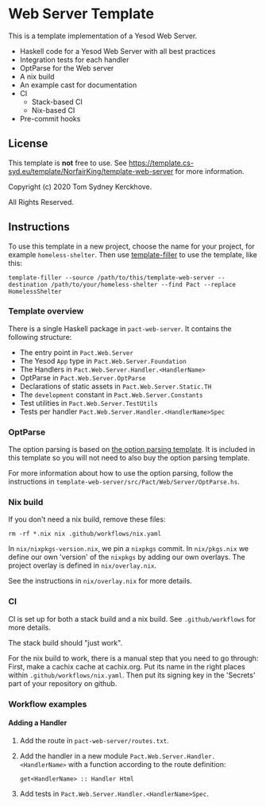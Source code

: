 # Web Server Template

This is a template implementation of a Yesod Web Server.

* Haskell code for a Yesod Web Server with all best practices
* Integration tests for each handler
* OptParse for the Web server
* A nix build
* An example cast for documentation
* CI
  * Stack-based CI
  * Nix-based CI
* Pre-commit hooks

## License

This template is **not** free to use.
See https://template.cs-syd.eu/template/NorfairKing/template-web-server for more information.

Copyright (c) 2020 Tom Sydney Kerckhove.

All Rights Reserved.

## Instructions

To use this template in a new project, choose the name for your project, for example `homeless-shelter`.
Then use [template-filler](https://github.com/NorfairKing/template-filler) to use the template, like this:

```
template-filler --source /path/to/this/template-web-server --destination /path/to/your/homeless-shelter --find Pact --replace HomelessShelter
```

### Template overview

There is a single Haskell package in `pact-web-server`.
It contains the following structure:

- The entry point in `Pact.Web.Server`
- The Yesod `App` type in `Pact.Web.Server.Foundation`
- The Handlers in `Pact.Web.Server.Handler.<HandlerName>`
- OptParse in `Pact.Web.Server.OptParse`
- Declarations of static assets in `Pact.Web.Server.Static.TH`
- The `development` constant in `Pact.Web.Server.Constants`
- Test utilities in `Pact.Web.Server.TestUtils`
- Tests per handler `Pact.Web.Server.Handler.<HandlerName>Spec`

### OptParse

The option parsing is based on [the option parsing template](https://github.com/NorfairKing/template-optparse).
It is included in this template so you will not need to also buy the option parsing template.

For more information about how to use the option parsing, follow the instructions in `template-web-server/src/Pact/Web/Server/OptParse.hs`.

### Nix build

If you don't need a nix build, remove these files:

```
rm -rf *.nix nix .github/workflows/nix.yaml
```

In `nix/nixpkgs-version.nix`, we pin a `nixpkgs` commit.
In `nix/pkgs.nix` we define our own 'version' of the `nixpkgs` by adding our own overlays.
The project overlay is defined in `nix/overlay.nix`.

See the instructions in `nix/overlay.nix` for more details.

### CI

CI is set up for both a stack build and a nix build.
See `.github/workflows` for more details.

The stack build should "just work".

For the nix build to work, there is a manual step that you need to go through:
First, make a cachix cache at cachix.org.
Put its name in the right places within `.github/workflows/nix.yaml`.
Then put its signing key in the 'Secrets' part of your repository on github.


### Workflow examples

#### Adding a Handler

1. Add the route in `pact-web-server/routes.txt`.

2. Add the handler in a new module `Pact.Web.Server.Handler.<HandlerName>` with a function according to the route definition:

   ```
   get<HandlerName> :: Handler Html
   ```

4. Add tests in `Pact.Web.Server.Handler.<HandlerName>Spec`.

